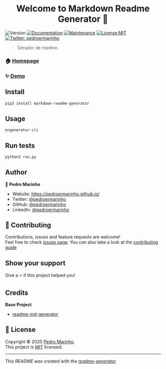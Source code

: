 
<h1 align="center">Welcome to Markdown Readme Generator 👋</h1>

<p>
<img alt="Version" src="https://img.shields.io/badge/version-0.1.2-blue.svg?cacheSeconds=2592000" />
<a href="https://github.com/pedroermarinho/readme-generator#readme" target="_blank"><img alt="Documentation" src="https://img.shields.io/badge/documentation-yes-brightgreen.svg" /></a>
<a href="https://github.com/pedroermarinho/readme-generator/graphs/commit-activity" target="_blank"><img alt="Maintenance" src="https://img.shields.io/badge/Maintained%3F-yes-green.svg" /></a>
<a href="https://github.com/pedroermarinho/readme-generator/blob/master/LICENSE" target="_blank"><img alt="License:MIT" src="https://img.shields.io/badge/License-MIT-yellow.svg" /></a>
<a href="https://twitter.com/pedroermarinho" target="_blank"><img alt="Twitter: pedroermarinho" src="https://img.shields.io/twitter/follow/pedroermarinho.svg?style=social" /></a>
</p>

> Gerador de readme.
### 🏠 [Homepage](https://github.com/pedroermarinho/readme-generator#readme)
### ✨ [Demo](https://github.com/pedroermarinho/readme-generator#readme)
## Install
```sh
pip3 install markdown-readme-generator
```

## Usage
```sh
mrgenerator-cli
```

## Run tests
```sh
python3 run.py
```
  
## Author
👤 **Pedro Marinho**
* Website: https://pedroermarinho.github.io/
* Twitter: [@pedroermarinho](https://twitter.com/pedroermarinho)
* GitHub: [@pedroermarinho](https://github.com/{github_username})
* LinkedIn: [@pedroermarinho](https://linkedin.com/in/{author_linkedin_username})

## 🤝 Contributing
Contributions, issues and feature requests are welcome!<br />Feel free to check [issues page](https://github.com/pedroermarinho/readme-generator/issues). You can also take a look at the [contributing guide](https://github.com/pedroermarinho/readme-generator/blob/master/CONTRIBUTING.md)
## Show your support
Give a ⭐️ if this project helped you!
## Credits
**Base Project**
* [readme-md-generator](https://github.com/kefranabg/readme-md-generator)
## 📝 License

Copyright © 2020 [Pedro Marinho](https://github.com/pedroermarinho ).<br/>
This project is [MIT](https://github.com/pedroermarinho/readme-generator/blob/master/LICENSE) licensed.

---
_This README was created with the [readme-generator](https://github.com/pedroermarinho/readme-generator)_